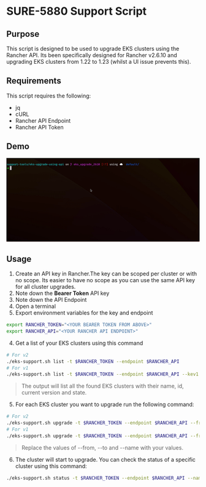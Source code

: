 # SURE-5880 Support Script

## Purpose

This script is designed to be used to upgrade EKS clusters using the Rancher API. Its been specifically designed for Rancher v2.6.10 and upgrading EKS clusters from 1.22 to 1.23 (whilst a UI issue prevents this).

## Requirements

This script requires the following:

- jq
- cURL
- Rancher API Endpoint
- Rancher API Token

## Demo

![demo](demo.gif)

## Usage

1. Create an API key in Rancher.The key can be scoped per cluster or with no scope. Its easier to have no scope as you can use the same API key for all cluster upgrades.
  2. Note down the **Bearer Token** API key
  3. Note down the API Endpoint
2. Open a terminal
3. Export environment variables for the key and endpoint

```bash
export RANCHER_TOKEN="<YOUR BEARER TOKEN FROM ABOVE>"
export RANCHER_API="<YOUR RANCHER API ENDPOINT>"
```

4. Get a list of your EKS clusters using this command

```bash
# For v2
./eks-support.sh list -t $RANCHER_TOKEN --endpoint $RANCHER_API
# For v1
./eks-support.sh list -t $RANCHER_TOKEN --endpoint $RANCHER_API --kev1
```

> The output will list all the found EKS clusters with their name, id, current version and state.

5. For each EKS cluster you want to upgrade run the following command:

```bash
# For v2
./eks-support.sh upgrade -t $RANCHER_TOKEN --endpoint $RANCHER_API --from 1.22 --to 1.23 --name richtest1
# For v1
./eks-support.sh upgrade -t $RANCHER_TOKEN --endpoint $RANCHER_API --from 1.22 --to 1.23 --name richtest1 --aws-secret-key "<AWS SECRET FOR CLUSTER>" --kev1
```

> Replace the values of --from, --to and --name with your values.

6. The cluster will start to upgrade. You can check the status of a specific cluster using this command:

```bash
./eks-support.sh status -t $RANCHER_TOKEN --endpoint $RANCHER_API --name richtest1
```
